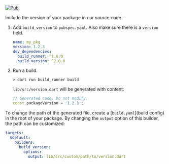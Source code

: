 [![Pub](https://img.shields.io/pub/v/build_version.svg)](https://pub.dev/packages/build_version)

Include the version of your package in our source code.

1. Add `build_version` to `pubspec.yaml`. Also make sure there is a `version`
   field.

    ```yaml
    name: my_pkg
    version: 1.2.3
    dev_dependencies:
      build_runner: ^1.0.0
      build_version: ^2.0.0
    ```

2. Run a build.

    ```console
    > dart run build_runner build
    ```

    `lib/src/version.dart` will be generated with content:

    ```dart
    // Generated code. Do not modify.
    const packageVersion = '1.2.3';
    ```

To change the path of the generated file, create a [`build.yaml`](build config)
in the root of your package.
By changing the `output` option of this builder, the path can be customized:

```yaml
targets:
  $default:
    builders:
      build_version:
        options:
          output: lib/src/custom/path/to/version.dart
```

[build config]: https://pub.dev/packages/build_config
